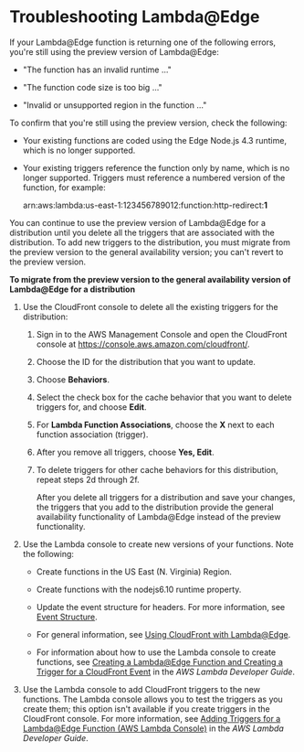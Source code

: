 # Troubleshooting Lambda@Edge<a name="troubleshooting-lambda"></a>

If your Lambda@Edge function is returning one of the following errors, you're still using the preview version of Lambda@Edge:

+ "The function has an invalid runtime \.\.\."

+ "The function code size is too big \.\.\."

+ "Invalid or unsupported region in the function \.\.\."

To confirm that you're still using the preview version, check the following:

+ Your existing functions are coded using the Edge Node\.js 4\.3 runtime, which is no longer supported\.

+ Your existing triggers reference the function only by name, which is no longer supported\. Triggers must reference a numbered version of the function, for example:

  arn:aws:lambda:us\-east\-1:123456789012:function:http\-redirect:**1**

You can continue to use the preview version of Lambda@Edge for a distribution until you delete all the triggers that are associated with the distribution\. To add new triggers to the distribution, you must migrate from the preview version to the general availability version; you can't revert to the preview version\.

**To migrate from the preview version to the general availability version of Lambda@Edge for a distribution**

1. Use the CloudFront console to delete all the existing triggers for the distribution:

   1. Sign in to the AWS Management Console and open the CloudFront console at [https://console\.aws\.amazon\.com/cloudfront/](https://console.aws.amazon.com/cloudfront/)\.

   1. Choose the ID for the distribution that you want to update\.

   1. Choose **Behaviors**\.

   1. Select the check box for the cache behavior that you want to delete triggers for, and choose **Edit**\.

   1. For **Lambda Function Associations**, choose the **X** next to each function association \(trigger\)\.

   1. After you remove all triggers, choose **Yes, Edit**\.

   1. To delete triggers for other cache behaviors for this distribution, repeat steps 2d through 2f\.

      After you delete all triggers for a distribution and save your changes, the triggers that you add to the distribution provide the general availability functionality of Lambda@Edge instead of the preview functionality\.

1. Use the Lambda console to create new versions of your functions\. Note the following:

   + Create functions in the US East \(N\. Virginia\) Region\.

   + Create functions with the nodejs6\.10 runtime property\.

   + Update the event structure for headers\. For more information, see [Event Structure](lambda-event-structure.md)\.

   + For general information, see [Using CloudFront with Lambda@Edge](lambda-at-the-edge.md)\.

   + For information about how to use the Lambda console to create functions, see [Creating a Lambda@Edge Function and Creating a Trigger for a CloudFront Event](http://docs.aws.amazon.com/lambda/latest/dg/lambda-edge.html#lambda-edge-create-function) in the *AWS Lambda Developer Guide*\.

1. Use the Lambda console to add CloudFront triggers to the new functions\. The Lambda console allows you to test the triggers as you create them; this option isn't available if you create triggers in the CloudFront console\. For more information, see [Adding Triggers for a Lambda@Edge Function \(AWS Lambda Console\)](http://docs.aws.amazon.com/lambda/latest/dg/lambda-edge.html#lambda-edge-add-triggers) in the *AWS Lambda Developer Guide*\.
